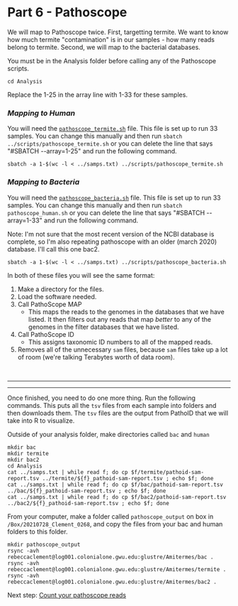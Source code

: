 # Part 6 - Pathoscope

We will map to Pathoscope twice. First, targetting termite. We want to know how much termite "contamination" is in our samples - how many reads belong to termite. Second, we will map to the bacterial databases.

You must be in the Analysis folder before calling any of the Pathoscope scripts.
```
cd Analysis
```
Replace the 1-25 in the array line with 1-33 for these samples.
### **_Mapping to Human_**
You will need the [`pathoscope_termite.sh`](scripts/pathoscope_termite.sh) file. This file is set up to run 33 samples. You can change this manually and then run `sbatch ../scripts/pathoscope_termite.sh` or you can delete the line that says "#SBATCH --array=1-25" and run the following command.

```
sbatch -a 1-$(wc -l < ../samps.txt) ../scripts/pathoscope_termite.sh
```

### **_Mapping to Bacteria_**
You will need the [`pathoscope_bacteria.sh`](pathoscope_bacteria.sh) file.
This file is set up to run 33 samples. You can change this manually and then run `sbatch pathoscope_human.sh` or you can delete the line that says "#SBATCH --array=1-33" and run the following command.

Note: I'm not sure that the most recent version of the NCBI database is complete, so I'm also repeating pathoscope with an older (march 2020) database. I'll call this one bac2.
```
sbatch -a 1-$(wc -l < ../samps.txt) ../scripts/pathoscope_bacteria.sh
```

In both of these files you will see the same format:
1. Make a directory for the files.
2. Load the software needed.
3. Call PathoScope MAP
    - This maps the reads to the genomes in the databases that we have listed. It then filters out any reads that map *better* to any of the genomes in the filter databases that we have listed.
4. Call PathoScope ID
    - This assigns taxonomic ID numbers to all of the mapped reads.
5. Removes all of the unnecessary `sam` files, because `sam` files take up a lot of room (we're talking Terabytes worth of data room).

<br />

---
---

Once finished, you need to do one more thing. 
Run the following commands. This puts all the `tsv` files from each sample into folders and then downloads them. The `tsv` files are the output from PathoID that we will take into R to visualize.

Outside of your analysis folder, make directories called `bac` and `human`
```
mkdir bac
mkdir termite
mkdir bac2
cd Analysis
cat ../samps.txt | while read f; do cp $f/termite/pathoid-sam-report.tsv ../termite/${f}_pathoid-sam-report.tsv ; echo $f; done
cat ../samps.txt | while read f; do cp $f/bac/pathoid-sam-report.tsv ../bac/${f}_pathoid-sam-report.tsv ; echo $f; done
cat ../samps.txt | while read f; do cp $f/bac2/pathoid-sam-report.tsv ../bac2/${f}_pathoid-sam-report.tsv ; echo $f; done
```
From your computer, make a folder called `pathoscope_output` on box in `/Box/20210728_Clement_0268`, and copy the files from your bac and human folders to this folder.
```
mkdir pathoscope_output
rsync -avh rebeccaclement@log001.colonialone.gwu.edu:glustre/Amitermes/bac .
rsync -avh rebeccaclement@log001.colonialone.gwu.edu:glustre/Amitermes/termite .
rsync -avh rebeccaclement@log001.colonialone.gwu.edu:glustre/Amitermes/bac2 .
```
>

Next step: [Count your pathoscope reads](count_ps_reads.md) 
